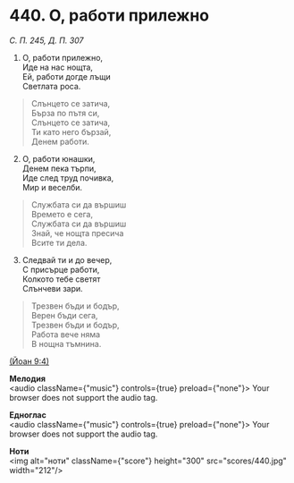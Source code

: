 # 440. О, работи прилежно  

*С. П. 245, Д. П. 307*  

1. О, работи прилежно,  
Иде на нас нощта,  
Ей, работи догде лъщи  
Светлата роса.  

> Слънцето се затича,  
> Бърза по пътя си,  
> Слънцето се затича,  
> Ти като него бързай,  
> Денем работи.  

2. О, работи юнашки,  
Денем пека търпи,  
Иде след труд почивка,  
Мир и веселби.  

> Службата си да вършиш  
> Времето е сега,  
> Службата си да вършиш  
> Знай, че нощта пресича  
> Всите ти дела.  

3. Следвай ти и до вечер,  
С присърце работи,  
Колкото тебе светят  
Слънчеви зари.  

> Трезвен бъди и бодър,  
> Верен бъди сега,  
> Трезвен бъди и бодър,  
> Работа вече няма  
> В нощна тъмнина.  

[(Йоан 9:4)](http://biblia.bg/index.php?k=43&g=9&s=4)  

__Мелодия__  
<audio className={"music"} controls={true} preload={"none"}><source src="mp3/440.mp3" type="audio/mpeg"/>
Your browser does not support the audio tag.
</audio>  

__Едноглас__  
<audio className={"music"} controls={true} preload={"none"}><source src="transp/440.mp3" type="audio/mpeg"/>
Your browser does not support the audio tag.
</audio>  

__Ноти__  
<img alt="ноти" className={"score"} height="300" src="scores/440.jpg" width="212"/>
